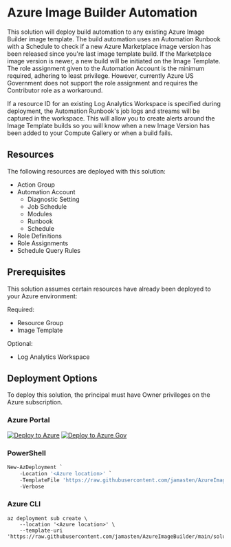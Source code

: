 # Azure Image Builder Automation

This solution will deploy build automation to any existing Azure Image Builder image template. The build automation uses an Automation Runbook with a Schedule to check if a new Azure Marketplace image version has been released since you're last image template build. If the Marketplace image version is newer, a new build will be initiated on the Image Template. The role assignment given to the Automation Account is the minimum required, adhering to least privilege. However, currently Azure US Government does not support the role assignment and requires the Contributor role as a workaround.

If a resource ID for an existing Log Analytics Workspace is specified during deployment, the Automation Runbook's job logs and streams will be captured in the workspace. This will allow you to create alerts around the Image Template builds so you will know when a new Image Version has been added to your Compute Gallery or when a build fails.

## Resources

The following resources are deployed with this solution:

- Action Group
- Automation Account
  - Diagnostic Setting
  - Job Schedule
  - Modules
  - Runbook
  - Schedule
- Role Definitions
- Role Assignments
- Schedule Query Rules

## Prerequisites

This solution assumes certain resources have already been deployed to your Azure environment:

Required:

- Resource Group
- Image Template

Optional:

- Log Analytics Workspace

## Deployment Options

To deploy this solution, the principal must have Owner privileges on the Azure subscription.

### Azure Portal

[![Deploy to Azure](https://aka.ms/deploytoazurebutton)](https://portal.azure.com/#blade/Microsoft_Azure_CreateUIDef/CustomDeploymentBlade/uri/https%3A%2F%2Fraw.githubusercontent.com%2Fjamasten%2FAzureImageBuilderAutomation%2Fmain%2Fsolution.json/uiFormDefinitionUri/https%3A%2F%2Fraw.githubusercontent.com%2Fjamasten%2FAzureImageBuilderAutomation%2Fmain%2FuiDefinition.json)
[![Deploy to Azure Gov](https://aka.ms/deploytoazuregovbutton)](https://portal.azure.us/#blade/Microsoft_Azure_CreateUIDef/CustomDeploymentBlade/uri/https%3A%2F%2Fraw.githubusercontent.com%2Fjamasten%2FAzureImageBuilderAutomation%2Fmain%2Fsolution.json/uiFormDefinitionUri/https%3A%2F%2Fraw.githubusercontent.com%2Fjamasten%2FAzureImageBuilderAutomation%2Fmain%2FuiDefinition.json)

### PowerShell

````powershell
New-AzDeployment `
    -Location '<Azure location>' `
    -TemplateFile 'https://raw.githubusercontent.com/jamasten/AzureImageBuilder/main/solution.json' `
    -Verbose
````

### Azure CLI

````cli
az deployment sub create \
    --location '<Azure location>' \
    --template-uri 'https://raw.githubusercontent.com/jamasten/AzureImageBuilder/main/solution.json'
````
